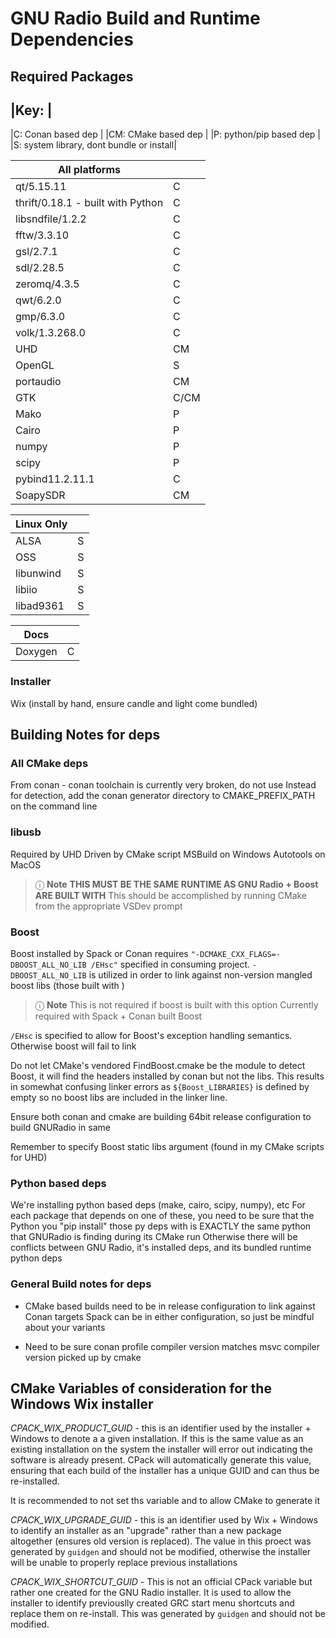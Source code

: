 # GNU Radio Build and Runtime Dependencies
## Required Packages

|Key:                                     |
-------------------------------------------
|C: Conan based dep                       |
|CM: CMake based dep                      |
|P: python/pip based dep                  |
|S: system library, dont bundle or install|

| All platforms | |
----------------|-----------------|
| qt/5.15.11 | C |
| thrift/0.18.1 - built with Python | C |
| libsndfile/1.2.2 | C |
| fftw/3.3.10 | C |
| gsl/2.7.1 | C |
| sdl/2.28.5 | C |
| zeromq/4.3.5 | C |
| qwt/6.2.0 | C |
| gmp/6.3.0 | C |
| volk/1.3.268.0 | C |
| UHD | CM |
| OpenGL | S |
| portaudio | CM |
| GTK | C/CM |
| Mako | P |
| Cairo | P |
| numpy | P |
| scipy | P |
| pybind11.2.11.1 | C |
| SoapySDR | CM |

|Linux Only | |
------------|--
| ALSA | S |
| OSS | S |
| libunwind | S |
| libiio | S |
| libad9361 | S |

| Docs | |
----------|----
| Doxygen | C |

### Installer

Wix (install by hand, ensure candle and light come bundled)

## Building Notes for deps

### All CMake deps
From conan - conan toolchain is currently very broken, do not use
Instead for detection, add the conan generator directory to CMAKE_PREFIX_PATH on the command line

### libusb
Required by UHD
Driven by CMake script
MSBuild on Windows
Autotools on MacOS

> &#9432; **Note**
    **THIS MUST BE THE SAME RUNTIME AS GNU Radio + Boost ARE BUILT WITH**
    This should be accomplished by running CMake from the appropriate VSDev prompt

### Boost

Boost installed by Spack or Conan requires `"-DCMAKE_CXX_FLAGS=-DBOOST_ALL_NO_LIB /EHsc"` specified in consuming project.
`-DBOOST_ALL_NO_LIB` is utilized in order to link against non-version mangled boost libs (those built with )
> &#9432; **Note**
    This is not required if boost is built with this option
    Currently required with Spack + Conan built Boost

`/EHsc` is specified to allow for Boost's exception handling semantics. Otherwise boost will fail to link


Do not let CMake's vendored FindBoost.cmake be the module to detect Boost, it will find the headers installed by conan but not the libs. This results in somewhat confusing linker errors as `${Boost_LIBRARIES}` is defined by empty so no boost libs are included in the linker line.

Ensure both conan and cmake are building 64bit release configuration to build GNURadio in same

Remember to specify Boost static libs argument (found in my CMake scripts for UHD)

### Python based deps

We're installing python based deps (make, cairo, scipy, numpy), etc
For each package that depends on one of these, you need to be sure
that the Python you "pip install" those py deps with is EXACTLY the same
python that GNURadio is finding during its CMake run
Otherwise there will be conflicts between GNU Radio, it's installed deps, and its
bundled runtime python deps

### General Build notes for deps

* CMake based builds need to be in release configuration to link against Conan targets
Spack can be in either configuration, so just be mindful about your variants

* Need to be sure conan profile compiler version matches msvc compiler version picked up by cmake

## CMake Variables of consideration for the Windows Wix installer

*CPACK_WIX_PRODUCT_GUID* - this is an identifier used by the installer + Windows to denote a a given installation. If this is the same value as an existing installation on the system the installer will error out indicating the software is already present. CPack will automatically generate this value, ensuring that each build of the installer has a unique GUID and can thus be re-installed.

It is recommended to not set ths variable and to allow CMake to generate it

*CPACK_WIX_UPGRADE_GUID* - this is an identifier used by Wix + Windows to identify an installer as an "upgrade" rather than a new package altogether (ensures old version is replaced). The value in this proect was generated by `guidgen` and should not be modified, otherwise the installer will be unable to properly replace previous installations

*CPACK_WIX_SHORTCUT_GUID* - This is not an official CPack variable but rather one created for the GNU Radio installer. It is used to allow the installer to identify previouslly created GRC start menu shortcuts and replace them on re-install.
This was generated by `guidgen` and should not be modified.